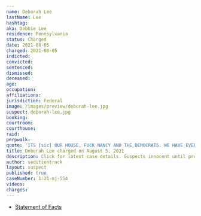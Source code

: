 ```yaml
---
name: Deborah Lee
lastName: Lee
hashtag:
aka: Debbie Lee
residence: Pennsylvania
status: Charged
date: 2021-08-05
charged: 2021-08-05
indicted:
convicted:
sentenced:
dismissed:
deceased:
age:
occupation:
affiliations:
jurisdiction: Federal
image: /images/preview/deborah-lee.jpg
suspect: deborah-lee.jpg
booking:
courtroom:
courthouse:
raid:
perpwalk:
quote: 'ITS [sic] OUR HOUSE. FUCK NANCY AND THE DEMOCRATS. WE HAVE EVERY RIGHT TO OCCUPY OUR CAPITAL!! [sic]'
title: Deborah Lee charged on August 5, 2021
description: Click for latest case details. Suspects innocent until proven guilty.
author: seditiontrack
layout: suspect
published: true
caseNumber: 1:21-mj-554
videos:
charges:
---
```

- [Statement of Facts](https://www.justice.gov/usao-dc/case-multi-defendant/file/1431176/download)
